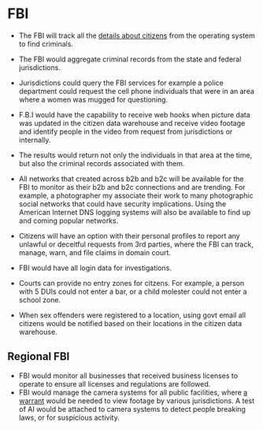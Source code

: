 # FBI

- The FBI will track all the [details about citizens](./citizen-tracking-database/) from the operating system to find criminals.

- The FBI would aggregate criminal records from the state and federal jurisdictions.

- Jurisdictions could query the FBI services for example a police department could request the cell phone individuals that were in an area where a women was mugged for questioning.

- F.B.I would have the capability to receive web hooks when picture data was updated in the citizen data warehouse and receive video footage and identify people in the video from request from jurisdictions or internally.

- The results would return not only the individuals in that area at the time, but also the criminal records associated with them.

- All networks that created across b2b and b2c will be available for the FBI to monitor as their b2b and b2c connections and are trending. For example, a photographer my associate their work to many photographic social networks that could have security implications. Using the American Internet DNS logging systems will also be available to find up and coming popular networks.

- Citizens will have an option with their personal profiles to report any unlawful or deceitful requests from 3rd parties, where the FBI can track, manage, warn, and file claims in domain court.

- FBI would have all login data for investigations.

- Courts can provide no entry zones for citzens. For example, a person with 5 DUIs could not enter a bar, or a child molester could not enter a school zone.

- When sex offenders were registered to a location, using govt email all citizens would be notified based on their locations in the citizen data warehouse.

## Regional FBI

- FBI would monitor all businesses that received business licenses to operate to ensure all licenses and regulations are followed.
- FBI would manage the camera systems for all public facilities, where [a warrant](/warrant-gov/) would be needed to view footage by various jurisdictions. A test of AI would be attached to camera systems to detect people breaking laws, or for suspicious activity.
